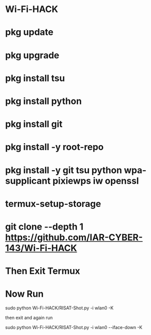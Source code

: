 # Wi-Fi-HACK
# pkg update
# pkg upgrade
# pkg install tsu
# pkg install python
# pkg install git
# pkg install -y root-repo
# pkg install -y git tsu python wpa-supplicant pixiewps iw openssl
# termux-setup-storage
# git clone --depth 1 https://github.com/IAR-CYBER-143/Wi-Fi-HACK
# Then Exit Termux
# Now Run

sudo python Wi-Fi-HACK/RISAT-Shot.py -i wlan0 -K

then exit and again run 

sudo python Wi-Fi-HACK/RISAT-Shot.py -i wlan0 --iface-down -K
